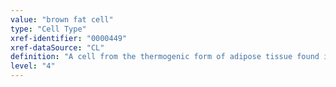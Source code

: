 ```yaml
---
value: "brown fat cell"
type: "Cell Type"
xref-identifier: "0000449"
xref-dataSource: "CL"
definition: "A cell from the thermogenic form of adipose tissue found in many species,  particularly in newborns and hibernating mammals, but also in lesser amounts in adults of other mammals including humans. Brown fat is capable of rapid liberation of energy and seems to be important in the maintenance of body temperature immediately after birth and upon waking from hibernation."
level: "4"
---
```

